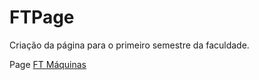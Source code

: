 # FTPage
 Criação da página para o primeiro semestre da faculdade.
 
 Page [FT Máquinas](https://igorfreitasrocha.github.io/FTPage/) 
